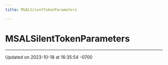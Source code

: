 ```yaml
---
title: MSALSilentTokenParameters

---
```


# MSALSilentTokenParameters





-------------------------------

Updated on 2023-10-18 at 16:35:54 -0700